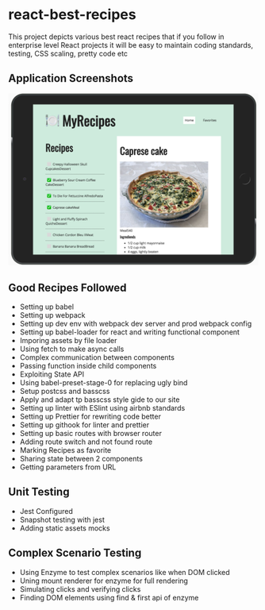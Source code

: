 # react-best-recipes
This project depicts various best react recipes that if you follow in enterprise level React projects
it will be easy to maintain coding standards, testing, CSS scaling, pretty code etc

## Application Screenshots
![Screenshot](./screenshot.png "Title")

## Good Recipes Followed

* Setting up babel
* Setting up webpack
* Setting up dev env with webpack dev server and prod webpack config 
* Setting up babel-loader for react and writing functional component
* Imporing assets by file loader
* Using fetch to make async calls
* Complex communication between components
* Passing function inside child components
* Exploiting State API
* Using babel-preset-stage-0 for replacing ugly bind
* Setup postcss and basscss
* Apply and adapt tp basscss style gide to our site
* Setting up linter with ESlint using airbnb standards
* Setting up Prettier for rewriting code better
* Setting up githook for linter and prettier
* Setting up basic routes with browser router
* Adding route switch and not found route
* Marking Recipes as favorite
* Sharing state between 2 components
* Getting parameters from URL

## Unit Testing

* Jest Configured
* Snapshot testing with jest
* Adding static assets mocks

## Complex Scenario Testing
* Using Enzyme to test complex scenarios like when DOM clicked
* Uning mount renderer for enzyme for full rendering
* Simulating clicks and verifying clicks
* Finding DOM elements using find & first api of enzyme

